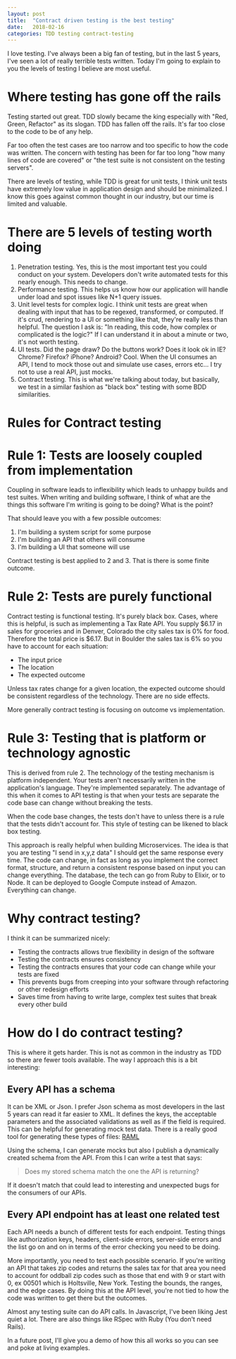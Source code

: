 ```yaml
---
layout: post
title:  "Contract driven testing is the best testing"
date:   2018-02-16
categories: TDD testing contract-testing
---
```


I love testing. I've always been a big fan of testing, but in the last 5 years, I've seen a lot of really terrible tests written. Today I'm going to explain to you the levels of testing I believe are most useful.

# Where testing has gone off the rails

Testing started out great. TDD slowly became the king especially with "Red, Green, Refactor" as its slogan. TDD has fallen off the rails. It's far too close to the code to be of any help.

Far too often the test cases are too narrow and too specific to how the code was written. The concern with testing has been for far too long "how many lines of code are covered" or "the test suite is not consistent on the testing servers".

There are levels of testing, while TDD is great for unit tests, I think unit tests have extremely low value in application design and should be minimalized. I know this goes against common thought in our industry, but our time is limited and valuable.

# There are 5 levels of testing worth doing

1. Penetration testing. Yes, this is the most important test you could conduct on your system. Developers don't write automated tests for this nearly enough. This needs to change.
2. Performance testing. This helps us know how our application will handle under load and spot issues like N+1 query issues.
3. Unit level tests for complex logic. I think unit tests are great when dealing with input that has to be regexed, transformed, or computed. If it's crud, rendering to a UI or something like that, they're really less than helpful. The question I ask is: "In reading, this code, how complex or complicated is the logic?" If I can understand it in about a minute or two, it's not worth testing.
4. UI tests. Did the page draw? Do the buttons work? Does it look ok in IE? Chrome? Firefox? iPhone? Android? Cool. When the UI consumes an API, I tend to mock those out and simulate use cases, errors etc... I try not to use a real API, just mocks.
5. Contract testing. This is what we're talking about today, but basically, we test in a similar fashion as "black box" testing with some BDD similarities.

# Rules for Contract testing

# Rule 1: Tests are loosely coupled from implementation

Coupling in software leads to inflexibility which leads to unhappy builds and test suites. When writing and building software, I think of what are the things this software I'm writing is going to be doing? What is the point?

That should leave you with a few possible outcomes:

1. I'm building a system script for some purpose
2. I'm building an API that others will consume
3. I'm building a UI that someone will use

Contract testing is best applied to 2 and 3. That is there is some finite outcome.

# Rule 2: Tests are purely functional

Contract testing is functional testing. It's purely black box. Cases, where this is helpful, is such as implementing a Tax Rate API. You supply $6.17 in sales for groceries and in Denver, Colorado the city sales tax is 0% for food. Therefore the total price is $6.17. But in Boulder the sales tax is 6% so you have to account for each situation:

* The input price
* The location
* The expected outcome

Unless tax rates change for a given location, the expected outcome should be consistent regardless of the technology. There are no side effects.

More generally contract testing is focusing on outcome vs implementation.

# Rule 3: Testing that is platform or technology agnostic

This is derived from rule 2. The technology of the testing mechanism is platform independent. Your tests aren't necessarily written in the application's language. They're implemented separately. The advantage of this when it comes to API testing is that when your tests are separate the code base can change without breaking the tests.

When the code base changes, the tests don't have to unless there is a rule that the tests didn't account for. This style of testing can be likened to black box testing.

This approach is really helpful when building Microservices. The idea is that you are testing "I send in x,y,z data" I should get the same response every time. The code can change, in fact as long as you implement the correct format, structure, and return a consistent response based on input you can change everything. The database, the tech can go from Ruby to Elixir, or to Node. It can be deployed to Google Compute instead of Amazon. Everything can change.

# Why contract testing?

I think it can be summarized nicely:

* Testing the contracts allows true flexibility in design of the software
* Testing the contracts ensures consistency
* Testing the contracts ensures that your code can change while your tests are fixed
* This prevents bugs from creeping into your software through refactoring or other redesign efforts
* Saves time from having to write large, complex test suites that break every other build

# How do I do contract testing?

This is where it gets harder. This is not as common in the industry as TDD so there are fewer tools available. The way I approach this is a bit interesting:

## Every API has a schema

It can be XML or Json. I prefer Json schema as most developers in the last 5 years can read it far easier to XML. It defines the keys, the acceptable parameters and the associated validations as well as if the field is required. This can be helpful for generating mock test data. There is a really good tool for generating these types of files: [RAML](https://raml.org/)

Using the schema, I can generate mocks but also I publish a dynamically created schema from the API. From this I can write a test that says:

> Does my stored schema match the one the API is returning?

If it doesn't match that could lead to interesting and unexpected bugs for the consumers of our APIs.

## Every API endpoint has at least one related test

Each API needs a bunch of different tests for each endpoint. Testing things like authorization keys, headers, client-side errors, server-side errors and the list go on and on in terms of the error checking you need to be doing.

More importantly, you need to test each possible scenario. If you're writing an API that takes zip codes and returns the sales tax for that area you need to account for oddball zip codes such as those that end with 9 or start with 0, ex 00501 which is Holtsville, New York. Testing the bounds, the ranges, and the edge cases. By doing this at the API level, you're not tied to how the code was written to get there but the outcomes.

Almost any testing suite can do API calls. In Javascript, I've been liking Jest quiet a lot. There are also things like RSpec with Ruby (You don't need Rails).

In a future post, I'll give you a demo of how this all works so you can see and poke at living examples.
